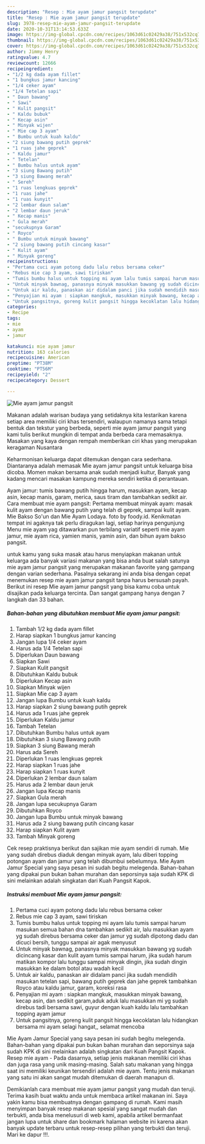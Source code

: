 ```yaml
---
description: "Resep : Mie ayam jamur pangsit terupdate"
title: "Resep : Mie ayam jamur pangsit terupdate"
slug: 3978-resep-mie-ayam-jamur-pangsit-terupdate
date: 2020-10-31T13:14:53.633Z
image: https://img-global.cpcdn.com/recipes/1063d61c02429a38/751x532cq70/mie-ayam-jamur-pangsit-foto-resep-utama.jpg
thumbnail: https://img-global.cpcdn.com/recipes/1063d61c02429a38/751x532cq70/mie-ayam-jamur-pangsit-foto-resep-utama.jpg
cover: https://img-global.cpcdn.com/recipes/1063d61c02429a38/751x532cq70/mie-ayam-jamur-pangsit-foto-resep-utama.jpg
author: Jimmy Henry
ratingvalue: 4.7
reviewcount: 12666
recipeingredient:
- "1/2 kg dada ayam fillet"
- "1 bungkus jamur kancing"
- "1/4 ceker ayam"
- "1/4 Tetelan sapi"
- " Daun bawang"
- " Sawi"
- " Kulit pangsit"
- " Kaldu bubuk"
- " Kecap asin"
- " Minyak wijen"
- " Mie cap 3 ayam"
- " Bumbu untuk kuah kaldu"
- "2 siung bawang putih geprek"
- "1 ruas jahe geprek"
- " Kaldu jamur"
- " Tetelan"
- " Bumbu halus untuk ayam"
- "3 siung Bawang putih"
- "3 siung Bawang merah"
- " Sereh"
- "1 ruas lengkuas geprek"
- "1 ruas jahe"
- "1 ruas kunyit"
- "2 lembar daun salam"
- "2 lembar daun jeruk"
- " Kecap manis"
- " Gula merah"
- "secukupnya Garam"
- " Royco"
- " Bumbu untuk minyak bawang"
- "2 siung bawang putih cincang kasar"
- " Kulit ayam"
- " Minyak goreng"
recipeinstructions:
- "Pertama cuci ayam potong dadu lalu rebus bersama ceker"
- "Rebus mie cap 3 ayam, sawi tiriskan"
- "Tumis bumbu halus untuk topping mi ayam lalu tumis sampai harum masukan semua bahan dna tambahkan sedikit air, lalu masukkan ayam yg sudah direbus bersama ceker dan jamur yg sudah dipotong dadu dan dicuci bersih, tunggu sampai air agak menyusut"
- "Untuk minyak bawnag, panasnya minyak masukkan bawang yg sudah dicincang kasar dan kulit ayam tumis sampai harum, jika sudah harum matikan kompor lalu tunggu sampai minyak dingin, jika sudah dingin masukkan ke dalam botol atau wadah kecil"
- "Untuk air kaldu, panaskan air didalam panci jika sudah mendidih masukan tetelan sapi, bawang putih geprek dan jahe geprek tambahkan Royco atau kaldu jamur, garam, koreksi rasa"
- "Penyajian mi ayam : siapkan mangkuk, masukkan minyak bawang, kecap asin, dan sedikit garam,aduk aduk lalu masukkan mi yg sudah direbus tadi bersama sawi, guyur dengan kuah kaldu lalu tambahkan topping ayam jamur"
- "Untuk pangsitnya, goreng kulit pangsit hingga kecoklatan lalu hidangkan bersama mi ayam selagi hangat,, selamat mencoba"
categories:
- Recipe
tags:
- mie
- ayam
- jamur

katakunci: mie ayam jamur 
nutrition: 163 calories
recipecuisine: American
preptime: "PT38M"
cooktime: "PT56M"
recipeyield: "2"
recipecategory: Dessert

---
```



![Mie ayam jamur pangsit](https://img-global.cpcdn.com/recipes/1063d61c02429a38/751x532cq70/mie-ayam-jamur-pangsit-foto-resep-utama.jpg)

Makanan adalah warisan budaya yang setidaknya kita lestarikan karena setiap area memiliki ciri khas tersendiri, walaupun namanya sama tetapi bentuk dan tekstur yang berbeda, seperti mie ayam jamur pangsit yang kami tulis berikut mungkin di tempat anda berbeda cara memasaknya. Masakan yang kaya dengan rempah memberikan ciri khas yang merupakan keragaman Nusantara

Keharmonisan keluarga dapat ditemukan dengan cara sederhana. Diantaranya adalah memasak Mie ayam jamur pangsit untuk keluarga bisa dicoba. Momen makan bersama anak sudah menjadi kultur, Banyak yang kadang mencari masakan kampung mereka sendiri ketika di perantauan.

Ayam jamur: tumis bawang putih hingga harum, masukkan ayam, kecap asin, kecap manis, garam, merica, saus tiram dan tambahkan sedikit air. Cara membuat mie ayam pangsit: Pertama membuat minyak ayam: masak kulit ayam dengan bawang putih yang telah di geprek, sampai kulit ayam. Mie Bakso So&#39;un dan Mie Ayam Lodaya. foto by foody.id. Kenikmatan tempat ini agaknya tak perlu diragukan lagi, setiap harinya pengunjung Menu mie ayam yag ditawarkan pun terbilang variatif seperti mie ayam jamur, mie ayam rica, yamien manis, yamin asin, dan bihun ayam bakso pangsit.

untuk kamu yang suka masak atau harus menyiapkan makanan untuk keluarga ada banyak variasi makanan yang bisa anda buat salah satunya mie ayam jamur pangsit yang merupakan makanan favorite yang gampang dengan varian sederhana. Pasalnya sekarang ini anda bisa dengan cepat menemukan resep mie ayam jamur pangsit tanpa harus bersusah payah.
Berikut ini resep Mie ayam jamur pangsit yang bisa kamu coba untuk disajikan pada keluarga tercinta. Dan sangat gampang hanya dengan 7 langkah dan 33 bahan.


<!--inarticleads1-->

##### Bahan-bahan yang dibutuhkan membuat Mie ayam jamur pangsit:

1. Tambah 1/2 kg dada ayam fillet
1. Harap siapkan 1 bungkus jamur kancing
1. Jangan lupa 1/4 ceker ayam
1. Harus ada 1/4 Tetelan sapi
1. Diperlukan  Daun bawang
1. Siapkan  Sawi
1. Siapkan  Kulit pangsit
1. Dibutuhkan  Kaldu bubuk
1. Diperlukan  Kecap asin
1. Siapkan  Minyak wijen
1. Siapkan  Mie cap 3 ayam
1. Jangan lupa  Bumbu untuk kuah kaldu
1. Harap siapkan 2 siung bawang putih geprek
1. Harus ada 1 ruas jahe geprek
1. Diperlukan  Kaldu jamur
1. Tambah  Tetelan
1. Dibutuhkan  Bumbu halus untuk ayam
1. Dibutuhkan 3 siung Bawang putih
1. Siapkan 3 siung Bawang merah
1. Harus ada  Sereh
1. Diperlukan 1 ruas lengkuas geprek
1. Harap siapkan 1 ruas jahe
1. Harap siapkan 1 ruas kunyit
1. Diperlukan 2 lembar daun salam
1. Harus ada 2 lembar daun jeruk
1. Jangan lupa  Kecap manis
1. Siapkan  Gula merah
1. Jangan lupa secukupnya Garam
1. Dibutuhkan  Royco
1. Jangan lupa  Bumbu untuk minyak bawang
1. Harus ada 2 siung bawang putih cincang kasar
1. Harap siapkan  Kulit ayam
1. Tambah  Minyak goreng


Cek resep praktisnya berikut dan sajikan mie ayam sendiri di rumah. Mie yang sudah direbus diaduk dengan minyak ayam, lalu diberi topping potongan ayam dan jamur yang telah dibumbui sebelumnya. Mie Ayam Jamur Special yang saya pesan ini sudah begitu melegenda. Bahan-bahan yang dipakai pun bukan bahan murahan dan seporsinya saja sudah KPK di sini melainkan adalah singkatan dari Kuah Pangsit Kapok. 

<!--inarticleads2-->

##### Instruksi membuat  Mie ayam jamur pangsit:

1. Pertama cuci ayam potong dadu lalu rebus bersama ceker
1. Rebus mie cap 3 ayam, sawi tiriskan
1. Tumis bumbu halus untuk topping mi ayam lalu tumis sampai harum masukan semua bahan dna tambahkan sedikit air, lalu masukkan ayam yg sudah direbus bersama ceker dan jamur yg sudah dipotong dadu dan dicuci bersih, tunggu sampai air agak menyusut
1. Untuk minyak bawnag, panasnya minyak masukkan bawang yg sudah dicincang kasar dan kulit ayam tumis sampai harum, jika sudah harum matikan kompor lalu tunggu sampai minyak dingin, jika sudah dingin masukkan ke dalam botol atau wadah kecil
1. Untuk air kaldu, panaskan air didalam panci jika sudah mendidih masukan tetelan sapi, bawang putih geprek dan jahe geprek tambahkan Royco atau kaldu jamur, garam, koreksi rasa
1. Penyajian mi ayam : siapkan mangkuk, masukkan minyak bawang, kecap asin, dan sedikit garam,aduk aduk lalu masukkan mi yg sudah direbus tadi bersama sawi, guyur dengan kuah kaldu lalu tambahkan topping ayam jamur
1. Untuk pangsitnya, goreng kulit pangsit hingga kecoklatan lalu hidangkan bersama mi ayam selagi hangat,, selamat mencoba


Mie Ayam Jamur Special yang saya pesan ini sudah begitu melegenda. Bahan-bahan yang dipakai pun bukan bahan murahan dan seporsinya saja sudah KPK di sini melainkan adalah singkatan dari Kuah Pangsit Kapok. Resep mie ayam - Pada dasarnya, setiap jenis makanan memiliki ciri khas dan juga rasa yang unik masing-masing. Salah satu makanan yang hingga saat ini memiliki keunikan tersendiri adalah mie ayam. Tentu jenis makanan yang satu ini akan sangat mudah ditemukan di daerah manapun di. 

Demikianlah cara membuat mie ayam jamur pangsit yang mudah dan teruji. Terima kasih buat waktu anda untuk membaca artikel makanan ini. Saya yakin kamu bisa membuatnya dengan gampang di rumah. Kami masih menyimpan banyak resep makanan spesial yang sangat mudah dan terbukti, anda bisa menelusuri di web kami, apabila artikel bermanfaat jangan lupa untuk share dan bookmark halaman website ini karena akan banyak update terbaru untuk resep-resep pilihan yang terbukti dan teruji. Mari ke dapur !!!. 
